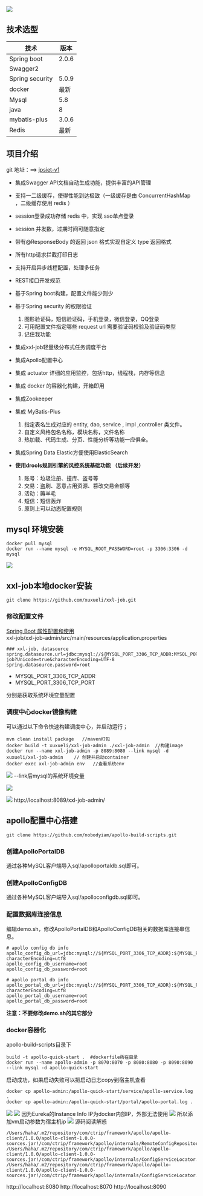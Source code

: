 
![](https://user-gold-cdn.xitu.io/2018/11/12/16705ec180084551?w=673&h=373&f=png&s=184964)

## 技术选型
|技术| 版本|
|---|---|
|Spring boot|2.0.6 |
|Swagger2||
|Spring security|5.0.9|
|docker|最新|
|Mysql|5.8 |
|java|8|
|mybatis-plus| 3.0.6|
|Redis| 最新|

## 项目介绍
git 地址：==>  [jpsiet-v1](https://github.com/jiangeeq/jpsite-v1)
* 集成Swagger API文档自动生成功能，提供丰富的API管理
* 支持一二级缓存，使得性能到达极致（一级缓存是由 ConcurrentHashMap ，二级缓存使用 redis ）
* session登录成功存储 redis 中，实现 sso单点登录
* session 并发数，过期时间可随意指定
* 带有@ResponseBody 的返回 json 格式实现自定义 type 返回格式
* 所有http请求拦截打印日志
* 支持开启异步线程配置，处理多任务
* REST接口开发规范
* 基于Spring boot构建，配置文件能少则少
* 基于Spring security 的权限验证      
  1. 图形验证码，短信验证码，手机登录，微信登录，QQ登录
  2. 可用配置文件指定哪些 request url 需要验证码校验及验证码类型
  3. 记住我功能
* 集成xxl-job轻量级分布式任务调度平台
* 集成Apollo配置中心   
* 集成 actuator 详细的应用监控，包括http，线程栈，内存等信息 
* 集成 docker 的容器化构建，开箱即用
* 集成Zookeeper
* 集成 MyBatis-Plus   
  1. 指定表名生成对应的 entity, dao, service , impl ,controller 类文件。
  2. 自定义风格包名名称，模块名称，文件名称
  3. 热加载、代码生成、分页、性能分析等功能一应俱全。 

* 集成Spring Data Elastic方便使用ElasticSearch
* **使用drools规则引擎的风控系统基础功能   （后续开发）**
    1. 账号：垃圾注册、撞库、盗号等
    2. 交易：盗刷、恶意占用资源、篡改交易金额等
    3. 活动：薅羊毛
    4. 短信：短信轰炸
    5. 原则上可以动态配置规则

## mysql 环境安装
```
docker pull mysql
docker run --name mysql -e MYSQL_ROOT_PASSWORD=root -p 3306:3306 -d mysql
```
![](https://user-gold-cdn.xitu.io/2018/11/10/166fe1b8061275ab?w=1952&h=106&f=png&s=69014)

## xxl-job本地docker安装
`git clone https://github.com/xuxueli/xxl-job.git`

### 修改配置文件
[Spring Boot 属性配置和使用](https://blog.csdn.net/isea533/article/details/50281151)   
xxl-job/xxl-job-admin/src/main/resources/application.properties
```
### xxl-job, datasource
spring.datasource.url=jdbc:mysql://${MYSQL_PORT_3306_TCP_ADDR:MYSQL_PORT_3306_TCP_PORT}/xxl-job?Unicode=true&characterEncoding=UTF-8
spring.datasource.password=root
```
* MYSQL_PORT_3306_TCP_ADDR
* MYSQL_PORT_3306_TCP_PORT

分别是获取系统环境变量配置

### 调度中心docker镜像构建
可以通过以下命令快速构建调度中心，并启动运行；
```
mvn clean install package   //maven打包
docker build -t xuxueli/xxl-job-admin ./xxl-job-admin  //构建image
docker run --name xxl-job-admin -p 8089:8080 --link mysql -d xuxueli/xxl-job-admin    // 创建并启动container
docker exec xxl-job-admin env   //查看系统env
```
![](https://user-gold-cdn.xitu.io/2018/11/10/166fe1b8061275ab?w=1952&h=106&f=png&s=69014)
--link后mysql的系统环境变量

![](https://user-gold-cdn.xitu.io/2018/11/10/166fe1dca255d1b6?w=1860&h=1136&f=png&s=401863)

![](https://user-gold-cdn.xitu.io/2018/11/10/166fe1e212197a72?w=1950&h=1082&f=png&s=218053)
http://localhost:8089/xxl-job-admin/
## apollo配置中心搭建
```
git clone https://github.com/nobodyiam/apollo-build-scripts.git
```
### 创建ApolloPortalDB
通过各种MySQL客户端导入sql/apolloportaldb.sql即可。
### 创建ApolloConfigDB
通过各种MySQL客户端导入sql/apolloconfigdb.sql即可。
### 配置数据库连接信息
编辑demo.sh，修改ApolloPortalDB和ApolloConfigDB相关的数据库连接串信息。
```
# apollo config db info
apollo_config_db_url=jdbc:mysql://${MYSQL_PORT_3306_TCP_ADDR}:${MYSQL_PORT_3306_TCP_PORT}/ApolloConfigDB?characterEncoding=utf8
apollo_config_db_username=root
apollo_config_db_password=root

# apollo portal db info
apollo_portal_db_url=jdbc:mysql://${MYSQL_PORT_3306_TCP_ADDR}:${MYSQL_PORT_3306_TCP_PORT}/ApolloPortalDB?characterEncoding=utf8
apollo_portal_db_username=root
apollo_portal_db_password=root
```
**注意：不要修改demo.sh的其它部分**
### docker容器化
apollo-build-scripts目录下
```
build -t apollo-quick-start .  #dockerfile所在目录
docker run --name apollo-admin -p 8070:8070 -p 8080:8080 -p 8090:8090 --link mysql -d apollo-quick-start
```
启动成功，如果启动失败可以把启动日志copy到宿主机查看
```
docker cp apollo-admin:/apollo-quick-start/service/apollo-service.log .
docker cp apollo-admin:/apollo-quick-start/portal/apollo-portal.log .
```

![](https://user-gold-cdn.xitu.io/2018/11/11/16701ead4387745c?w=2400&h=1332&f=png&s=287410)
![](https://user-gold-cdn.xitu.io/2018/11/11/16701ec1ed5d8fb0?w=2400&h=1332&f=png&s=556523)
因为Eureka的Instance Info IP为docker内部IP，外部无法使用
![](https://user-gold-cdn.xitu.io/2018/11/11/167029de824698ac?w=1492&h=308&f=png&s=30190)
所以添加vm启动参数为宿主机ip
![](https://user-gold-cdn.xitu.io/2018/11/11/167029d682aefa21?w=1882&h=470&f=png&s=79986)
源码阅读解惑
```
/Users/haha/.m2/repository/com/ctrip/framework/apollo/apollo-client/1.0.0/apollo-client-1.0.0-sources.jar!/com/ctrip/framework/apollo/internals/RemoteConfigRepository.java:313
/Users/haha/.m2/repository/com/ctrip/framework/apollo/apollo-client/1.0.0/apollo-client-1.0.0-sources.jar!/com/ctrip/framework/apollo/internals/ConfigServiceLocator.java:64
/Users/haha/.m2/repository/com/ctrip/framework/apollo/apollo-client/1.0.0/apollo-client-1.0.0-sources.jar!/com/ctrip/framework/apollo/internals/ConfigServiceLocator.java:75
```
http://localhost:8080
http://localhost:8070
http://localhost:8090
